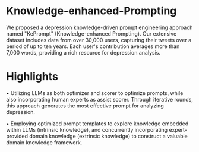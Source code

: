 # Knowledge-enhanced-Prompting
We proposed a depression knowledge-driven prompt engineering approach named "KePrompt" (Knowledge-enhanced Prompting). Our extensive dataset includes data from over 30,000 users, capturing their tweets over a period of up to ten years. Each user's contribution averages more than 7,000 words, providing a rich resource for depression analysis. 

# Highlights
• Utilizing LLMs as both optimizer and scorer to optimize prompts, while also incorporating human experts as assist scorer. Through iterative rounds, this approach generates the most effective prompt for analyzing depression. 

• Employing optimized prompt templates to explore knowledge embedded within LLMs (intrinsic knowledge), and concurrently incorporating expert-provided domain knowledge (extrinsic knowledge) to construct a valuable domain knowledge framework.
